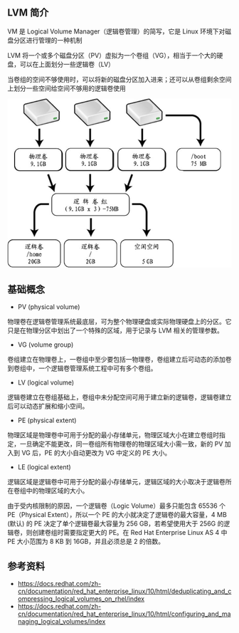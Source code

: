 ## LVM 简介

VM 是 Logical Volume Manager（逻辑卷管理）的简写，它是 Linux 环境下对磁盘分区进行管理的一种机制

LVM 将一个或多个磁盘分区（PV）虚拟为一个卷组（VG），相当于一个大的硬盘，可以在上面划分一些逻辑卷（LV）

当卷组的空间不够使用时，可以将新的磁盘分区加入进来；还可以从卷组剩余空间上划分一些空间给空间不够用的逻辑卷使用

![img](.assets/LVM简介/20200504171743439.jpg)

## 基础概念

- PV (physical volume)

物理卷在逻辑卷管理系统最底层，可为整个物理硬盘或实际物理硬盘上的分区。它只是在物理分区中划出了一个特殊的区域，用于记录与 LVM 相关的管理参数。

- VG (volume group)

卷组建立在物理卷上，一卷组中至少要包括一物理卷，卷组建立后可动态的添加卷到卷组中，一个逻辑卷管理系统工程中可有多个卷组。

- LV (logical volume)

逻辑卷建立在卷组基础上，卷组中未分配空间可用于建立新的逻辑卷，逻辑卷建立后可以动态扩展和缩小空间。

- PE (physical extent)

物理区域是物理卷中可用于分配的最小存储单元，物理区域大小在建立卷组时指定，一旦确定不能更改，同一卷组所有物理卷的物理区域大小需一致，新的 PV 加入到 VG 后，PE 的大小自动更改为 VG 中定义的 PE 大小。

- LE (logical extent)

逻辑区域是逻辑卷中可用于分配的最小存储单元，逻辑区域的大小取决于逻辑卷所在卷组中的物理区域的大小。

由于受内核限制的原因，一个逻辑卷（Logic Volume）最多只能包含 65536 个 PE（Physical Extent），所以一个 PE 的大小就决定了逻辑卷的最大容量，4 MB (默认) 的 PE 决定了单个逻辑卷最大容量为 256 GB，若希望使用大于 256G 的逻辑卷，则创建卷组时需要指定更大的 PE。在 Red Hat Enterprise Linux AS 4 中 PE 大小范围为 8 KB 到 16GB，并且必须总是 2 的倍数。

## 参考资料

- <https://docs.redhat.com/zh-cn/documentation/red_hat_enterprise_linux/10/html/deduplicating_and_compressing_logical_volumes_on_rhel/index>
- <https://docs.redhat.com/zh-cn/documentation/red_hat_enterprise_linux/10/html/configuring_and_managing_logical_volumes/index>
